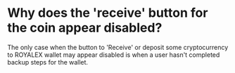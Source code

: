 # Why does the 'receive' button for the coin appear disabled?

The only case when the button to 'Receive' or deposit some cryptocurrency to ROYALEX wallet may appear disabled is when a user hasn't completed backup steps for the wallet.

